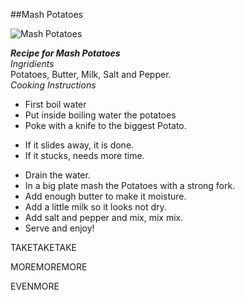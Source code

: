##Mash Potatoes

![Mash Potatoes](https://static01.nyt.com/images/2021/11/03/dining/JM-Mashed-Potatoes/JM-Mashed-Potatoes-threeByTwoMediumAt2X.jpg)

**_Recipe for Mash Potatoes_**  
_Ingridients_  
Potatoes, Butter, Milk, Salt and Pepper.  
_Cooking Instructions_
* First boil water  
* Put inside boiling water the potatoes  
* Poke with a knife to the biggest Potato.  
 - If it slides away, it is done.  
 - If it stucks, needs more time.  
* Drain the water.  
* In a big plate mash the Potatoes with a strong fork.  
* Add enough butter to make it moisture.  
* Add a little milk so it looks not dry.  
* Add salt and pepper and mix, mix mix.  
* Serve and enjoy! 

TAKETAKETAKE

MOREMOREMORE

EVENMORE 
